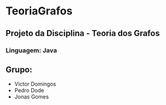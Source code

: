 # TeoriaGrafos

<h2>Projeto da Disciplina - Teoria dos Grafos </h2>

<h3>Linguagem: Java</h3>
<h2>Grupo: </h2>
<ul><li>Victor Domingos </li>
  <li>Pedro Dode</li>
  <li>Jonas Gomes</li></ul>
